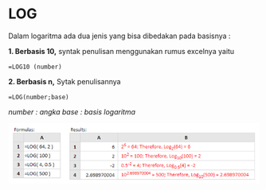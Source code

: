 # LOG

Dalam logaritma ada dua  jenis yang bisa dibedakan pada basisnya :

**1. Berbasis 10,** syntak penulisan menggunakan rumus excelnya yaitu

```text
=LOG10 (number)
```

**2. Berbasis n,** Sytak penulisannya

```text
=LOG(number;base)
```

_number : angka  base : basis logaritma_

![](../.gitbook/assets/log.PNG)


